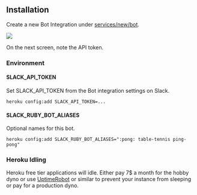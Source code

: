 ## Installation

Create a new Bot Integration under [services/new/bot](http://slack.com/services/new/bot).

![](screenshots/register-bot.png)

On the next screen, note the API token.

### Environment

#### SLACK_API_TOKEN

Set SLACK_API_TOKEN from the Bot integration settings on Slack.

```
heroku config:add SLACK_API_TOKEN=...
```

#### SLACK_RUBY_BOT_ALIASES

Optional names for this bot.

```
heroku config:add SLACK_RUBY_BOT_ALIASES=":pong: table-tennis ping-pong"
```

### Heroku Idling

Heroku free tier applications will idle. Either pay 7$ a month for the hobby dyno or use [UptimeRobot](http://uptimerobot.com) or similar to prevent your instance from sleeping or pay for a production dyno.
